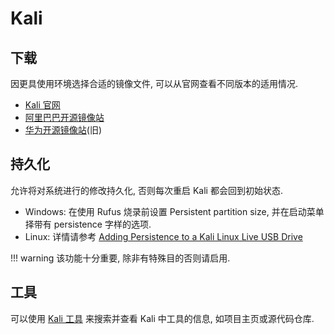 # Kali

## 下载

因更具使用环境选择合适的镜像文件, 可以从官网查看不同版本的适用情况.  

- [Kali 官网](https://www.kali.org/get-kali/)
- [阿里巴巴开源镜像站](https://mirrors.aliyun.com/kali-images/)
- [华为开源镜像站](https://repo.huaweicloud.com/kali-images/)(旧)

## 持久化

允许将对系统进行的修改持久化, 否则每次重启 Kali 都会回到初始状态.  

- Windows: 在使用 Rufus 烧录前设置 Persistent partition size, 并在启动菜单择带有 persistence 字样的选项.  
- Linux: 详情请参考 [Adding Persistence to a Kali Linux Live USB Drive](https://www.kali.org/docs/usb/usb-persistence/)

!!! warning
    该功能十分重要, 除非有特殊目的否则请启用.  

## 工具

可以使用 [Kali 工具](https://www.kali.org/tools/) 来搜索并查看 Kali 中工具的信息, 如项目主页或源代码仓库.  

